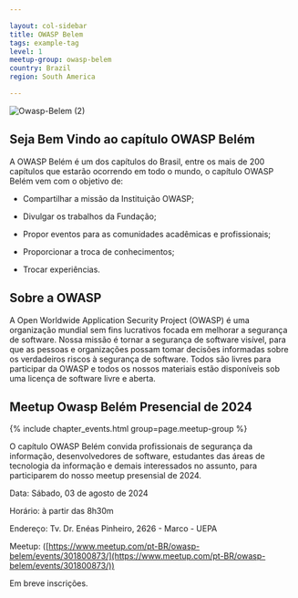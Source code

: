 ```yaml
---

layout: col-sidebar
title: OWASP Belem
tags: example-tag
level: 1
meetup-group: owasp-belem
country: Brazil
region: South America

---
```

![Owasp-Belem (2)](https://user-images.githubusercontent.com/16158526/117233453-897c0380-adf9-11eb-9532-be5cc93f5085.png)


## Seja Bem Vindo ao capítulo OWASP Belém

A OWASP Belém é um dos capítulos do Brasil, entre os mais de 200 capítulos que estarão ocorrendo em todo o mundo, o capítulo OWASP Belém vem com o objetivo de:


- Compartilhar a missão da Instituição OWASP;

- Divulgar os trabalhos da Fundação;

- Propor eventos para as comunidades acadêmicas e profissionais;

- Proporcionar a troca de conhecimentos;

- Trocar experiências. 

## Sobre a OWASP

A Open Worldwide Application Security Project (OWASP) é uma organização mundial sem fins lucrativos focada em melhorar a segurança de software. Nossa missão é tornar a segurança de software visível, para que as pessoas e organizações possam tomar decisões informadas sobre os verdadeiros riscos à segurança de software. Todos são livres para participar da OWASP e todos os nossos materiais estão disponíveis sob uma licença de software livre e aberta.


## Meetup Owasp Belém  Presencial de 2024

{% include chapter_events.html group=page.meetup-group %}

O capítulo OWASP Belém convida profissionais de segurança da informação, desenvolvedores de software, estudantes das áreas de tecnologia da informação e demais interessados no assunto, para participarem do nosso  meetup presensial de 2024.

Data: Sábado, 03 de agosto de 2024

Horário: à partir das 8h30m

Endereço: Tv. Dr. Enéas Pinheiro, 2626 - Marco - UEPA

Meetup: ([https://www.meetup.com/pt-BR/owasp-belem/events/301800873/](https://www.meetup.com/pt-BR/owasp-belem/events/301800873/))

Em breve inscrições.
